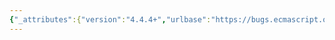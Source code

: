 ```yaml
---
{"_attributes":{"version":"4.4.4+","urlbase":"https://bugs.ecmascript.org/","maintainer":"dherman@mozilla.com"},"bug":{"bug_id":2817,"creation_ts":"2014-05-04 12:06:00 -0700","short_desc":"26.2.3.2 - 26.2.3. and 26.2.3.7.1 - 26.2.3.7.4: missing \"a \" before \"[[RealmRecord]]\" in step 2","delta_ts":"2014-06-16 15:15:45 -0700","product":"Draft for 6th Edition","component":"editorial issue","version":"Rev 24: April 27, 2014 Draft","rep_platform":"All","op_sys":"All","bug_status":"RESOLVED","resolution":"FIXED","priority":"Normal","bug_severity":"normal","everconfirmed":true,"reporter":{"uid":"till","name":"Till Schneidereit"},"assigned_to":{"uid":"allen","name":"Allen Wirfs-Brock"},"long_desc":[{"commentid":8134,"comment_count":0,"who":{"uid":"till","name":"Till Schneidereit"},"bug_when":"2014-05-04 12:06:01 -0700","thetext":"These algorithms all have the same step 2, where \"does not have [[RealmRecord]]\" should be \"does not have a [[RealmRecord]]\"."},{"commentid":8209,"comment_count":1,"who":{"uid":"allen","name":"Allen Wirfs-Brock"},"bug_when":"2014-05-07 12:14:00 -0700","thetext":"fixed in rev25 editor's draft"},{"commentid":8997,"comment_count":2,"who":{"uid":"allen","name":"Allen Wirfs-Brock"},"bug_when":"2014-06-16 15:15:45 -0700","thetext":"fixed in rev25"}]}}
---
```

